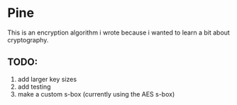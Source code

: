 # Pine
This is an encryption algorithm i wrote because i wanted to learn a bit about cryptography.
## TODO:
1. add larger key sizes
2. add testing
3. make a custom s-box (currently using the AES s-box)

